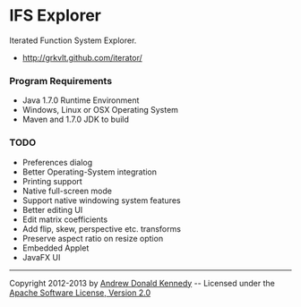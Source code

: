 IFS Explorer
============

Iterated Function System Explorer.

- http://grkvlt.github.com/iterator/

### Program Requirements

- Java 1.7.0 Runtime Environment
- Windows, Linux or OSX Operating System
- Maven and 1.7.0 JDK to build

### TODO

- Preferences dialog
- Better Operating-System integration
 - Printing support
 - Native full-screen mode
 - Support native windowing system features
- Better editing UI
 - Edit matrix coefficients
 - Add flip, skew, perspective etc. transforms
 - Preserve aspect ratio on resize option
- Embedded Applet
- JavaFX UI

----
Copyright 2012-2013 by [Andrew Donald Kennedy](mailto:andrew.international+iterator@gmail.com) --
Licensed under the [Apache Software License, Version 2.0](http://www.apache.org/licenses/LICENSE-2.0)
